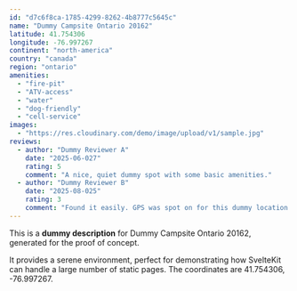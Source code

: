 ```yaml
---
id: "d7c6f8ca-1785-4299-8262-4b8777c5645c"
name: "Dummy Campsite Ontario 20162"
latitude: 41.754306
longitude: -76.997267
continent: "north-america"
country: "canada"
region: "ontario"
amenities:
  - "fire-pit"
  - "ATV-access"
  - "water"
  - "dog-friendly"
  - "cell-service"
images:
  - "https://res.cloudinary.com/demo/image/upload/v1/sample.jpg"
reviews:
  - author: "Dummy Reviewer A"
    date: "2025-06-027"
    rating: 5
    comment: "A nice, quiet dummy spot with some basic amenities."
  - author: "Dummy Reviewer B"
    date: "2025-08-025"
    rating: 3
    comment: "Found it easily. GPS was spot on for this dummy location."
---
```


This is a **dummy description** for Dummy Campsite Ontario 20162, generated for the proof of concept.

It provides a serene environment, perfect for demonstrating how SvelteKit can handle a large number of static pages. The coordinates are 41.754306, -76.997267.

